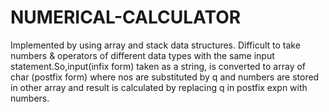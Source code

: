 # NUMERICAL-CALCULATOR
Implemented by using array and stack data structures. Difficult to take numbers &amp; operators of different data types  with the same input statement.So,input(infix form) taken as a string, is converted to array of char (postfix form) where nos  are substituted by q and numbers are stored in other array and result is calculated by replacing q in postfix expn with numbers. 
